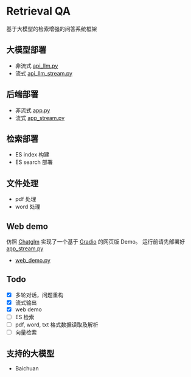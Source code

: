 # Retrieval QA

基于大模型的检索增强的问答系统框架

## 大模型部署

- 非流式
  [api_llm.py](api_llm.py)
- 流式
  [api_llm_stream.py](api_llm_stream.py)

## 后端部署

- 非流式
  [app.py](app.py)
- 流式
  [app_stream.py](app_stream.py)

## 检索部署

- ES index 构建
- ES search 部署

## 文件处理

- pdf 处理
- word 处理

## Web demo

仿照 [Chatglm](https://github.com/THUDM/ChatGLM-6B) 实现了一个基于 [Gradio](https://www.gradio.app/) 的网页版 Demo。
运行前请先部署好 [app_stream.py](app_stream.py)

- [web_demo.py](web_demo.py)

## Todo

- [x] 多轮对话，问题重构
- [x] 流式输出
- [x] web demo
- [ ] ES 检索
- [ ] pdf, word, txt 格式数据读取及解析
- [ ] 向量检索

## 支持的大模型

- Baichuan
